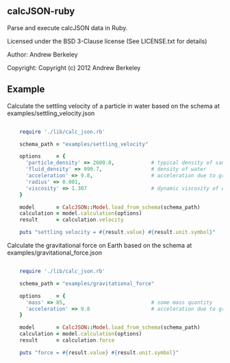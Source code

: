 ## calcJSON-ruby

Parse and execute calcJSON data in Ruby.

Licensed under the BSD 3-Clause license (See LICENSE.txt for details)

Author: Andrew Berkeley

Copyright: Copyright (c) 2012 Andrew Berkeley

## Example

Calculate the settling velocity of a particle in water based on the schema at examples/settling_velocity.json

```ruby

	require './lib/calc_json.rb'

	schema_path = "examples/settling_velocity"

	options     = { 
	  'particle_density' => 2600.0,            # typical density of sand
	  'fluid_density' => 999.7,                # density of water
	  'acceleration' => 9.8,                   # acceleration due to gravity
	  'radius' => 0.001, 
	  'viscosity' => 1.307                     # dynamic viscosity of water at 10C
	}

	model       = CalcJSON::Model.load_from_schema(schema_path)
	calculation = model.calculation(options)
	result      = calculation.velocity

	puts "settling velocity = #{result.value} #{result.unit.symbol}"
```

Calculate the gravitational force on Earth based on the schema at examples/gravitational_force.json

```ruby

	require './lib/calc_json.rb'

	schema_path = "examples/gravitational_force"

	options     = { 
	  'mass' => 85,                            # some mass quantity
	  'acceleration' => 9.8                    # acceleration due to gravity
	}

	model       = CalcJSON::Model.load_from_schema(schema_path)
	calculation = model.calculation(options)
	result      = calculation.force

	puts "force = #{result.value} #{result.unit.symbol}"
```